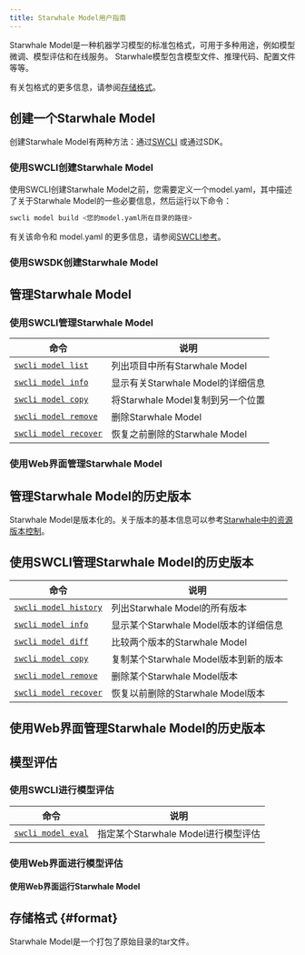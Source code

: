 ```yaml
---
title: Starwhale Model用户指南
---
```


Starwhale Model是一种机器学习模型的标准包格式，可用于多种用途，例如模型微调、模型评估和在线服务。 Starwhale模型包含模型文件、推理代码、配置文件等等。

有关包格式的更多信息，请参阅[存储格式](#format)。

## 创建一个Starwhale Model

创建Starwhale Model有两种方法：通过[SWCLI](../reference/swcli/model.md) 或通过SDK。

### 使用SWCLI创建Starwhale Model

使用SWCLI创建Starwhale Model之前，您需要定义一个model.yaml，其中描述了关于Starwhale Model的一些必要信息，然后运行以下命令：

```bash
swcli model build <您的model.yaml所在目录的路径>
```

有关该命令和 model.yaml 的更多信息，请参阅[SWCLI参考](../reference/swcli/model.md#build)。

### 使用SWSDK创建Starwhale Model

## 管理Starwhale Model

### 使用SWCLI管理Starwhale Model

| 命令 | 说明 |
| ------- | ----------- |
| [`swcli model list`](../reference/swcli/model.md#list) | 列出项目中所有Starwhale Model |
| [`swcli model info`](../reference/swcli/model.md#info) | 显示有关Starwhale Model的详细信息 |
| [`swcli model copy`](../reference/swcli/model.md#copy) | 将Starwhale Model复制到另一个位置 |
| [`swcli model remove`](../reference/swcli/model.md#remove) | 删除Starwhale Model |
| [`swcli model recover`](../reference/swcli/model.md#recover) | 恢复之前删除的Starwhale Model |

### 使用Web界面管理Starwhale Model

## 管理Starwhale Model的历史版本

Starwhale Model是版本化的。关于版本的基本信息可以参考[Starwhale中的资源版本控制](../concepts/versioning.md)。

## 使用SWCLI管理Starwhale Model的历史版本

| 命令 | 说明 |
| ------- | ----------- |
| [`swcli model history`](../reference/swcli/model.md#list) | 列出Starwhale Model的所有版本 |
| [`swcli model info`](../reference/swcli/model.md#info) | 显示某个Starwhale Model版本的详细信息 |
| [`swcli model diff`](../reference/swcli/model.md#diff) | 比较两个版本的Starwhale Model |
| [`swcli model copy`](../reference/swcli/model.md#copy) | 复制某个Starwhale Model版本到新的版本 |
| [`swcli model remove`](../reference/swcli/model.md#remove) | 删除某个Starwhale Model版本 |
| [`swcli model recover`](../reference/swcli/model.md#recover) | 恢复以前删除的Starwhale Model版本 |

## 使用Web界面管理Starwhale Model的历史版本

## 模型评估

### 使用SWCLI进行模型评估

| 命令 | 说明 |
| ------- | ----------- |
| [`swcli model eval`](../reference/swcli/model.md#eval) | 指定某个Starwhale Model进行模型评估 |

### 使用Web界面进行模型评估

#### 使用Web界面运行Starwhale Model

## 存储格式 {#format}

Starwhale Model是一个打包了原始目录的tar文件。
